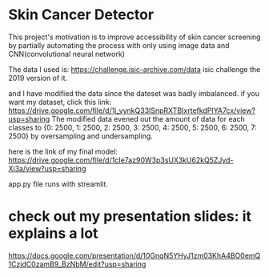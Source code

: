 # Skin Cancer Detector

This project's motivation is to improve accessibility  of skin cancer screening by partially automating the process with only using image data and CNN(convolutional neural network)

The data I used is: https://challenge.isic-archive.com/data isic challenge the 2019 version of it.

and I have modified the data since the dateset was badly imbalanced. if you want my dataset, click this link: https://drive.google.com/file/d/1j_vynkQ33ISnpRXTBIxrtefkdPIYA7cx/view?usp=sharing
The modified data evened out the amount of data for each classes to {0: 2500, 1: 2500, 2: 2500, 3: 2500, 4: 2500, 5: 2500, 6: 2500, 7: 2500} by oversampling and undersampling.

here is the link of my final model: https://drive.google.com/file/d/1cIe7az90W3p3sUX3kU62kQ5ZJyd-Xi3a/view?usp=sharing

app.py file runs with streamlit.

# check out my presentation slides: it explains a lot
https://docs.google.com/presentation/d/10GnqN5YHyJ1zm03KhA4BO0emQ1CzjdC0zamB9_BzNbM/edit?usp=sharing
